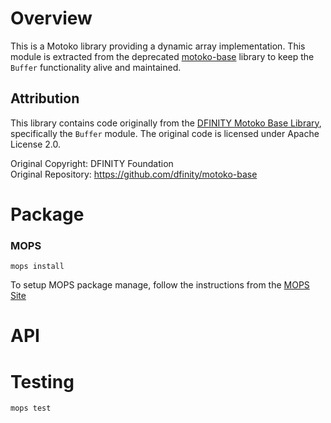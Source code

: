 # Overview

This is a Motoko library providing a dynamic array implementation. This module is extracted from the deprecated [motoko-base](https://github.com/dfinity/motoko-base) library to keep the `Buffer` functionality alive and maintained.

## Attribution

This library contains code originally from the [DFINITY Motoko Base Library](https://github.com/dfinity/motoko-base), specifically the `Buffer` module. The original code is licensed under Apache License 2.0.

Original Copyright: DFINITY Foundation  
Original Repository: https://github.com/dfinity/motoko-base

# Package

### MOPS

```
mops install
```

To setup MOPS package manage, follow the instructions from the [MOPS Site](https://j4mwm-bqaaa-aaaam-qajbq-cai.ic0.app/)

# API

# Testing

```
mops test
```
